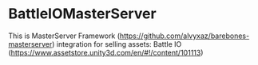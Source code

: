 # BattleIOMasterServer

This is MasterServer Framework (https://github.com/alvyxaz/barebones-masterserver) integration for selling assets: Battle IO (https://www.assetstore.unity3d.com/en/#!/content/101113)
